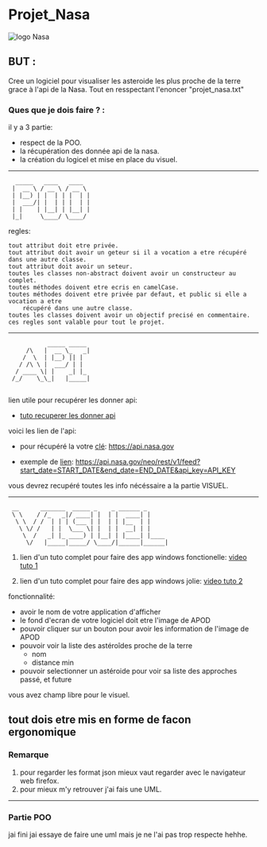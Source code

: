 # Projet_Nasa

![logo Nasa](https://upload.wikimedia.org/wikipedia/commons/thumb/e/e5/NASA_logo.svg/1200px-NASA_logo.svg.png)

## BUT :

Cree un logiciel pour visualiser les asteroide les plus proche de la terre grace à l'api de la Nasa.
Tout en resspectant l'enoncer "projet_nasa.txt" 

### Ques que je dois faire ? :

il y a 3 partie:
- respect de la POO.
- la récupération des donnée api de la nasa.
- la création du logicel et mise en place du visuel.

---
```ascii
  _____   ____   ____  
 |  __ \ / __ \ / __ \ 
 | |__) | |  | | |  | |
 |  ___/| |  | | |  | |
 | |    | |__| | |__| |
 |_|     \____/ \____/ 
 ```
                       
regles:

    tout attribut doit etre privée.
    tout attribut doit avoir un geteur si il a vocation a etre récupéré dans une autre classe.
    tout attribut doit avoir un seteur.
    toutes les classes non-abstract doivent avoir un constructeur au complet.
    toutes méthodes doivent etre ecris en camelCase.
    toutes méthodes doivent etre privée par defaut, et public si elle a vocation a etre 
        récupéré dans une autre classe.
    toutes les classes doivent avoir un objectif precisé en commentaire.
    ces regles sont valable pour tout le projet.

---
```ascii
           _____ _____ 
     /\   |  __ \_   _|
    /  \  | |__) || |  
   / /\ \ |  ___/ | |  
  / ____ \| |    _| |_ 
 /_/    \_\_|   |_____|
 
```
lien utile pour recupérer les donner api:

- [tuto recuperer les donner api](https://learn.microsoft.com/fr-fr/aspnet/web-api/overview/advanced/calling-a-web-api-from-a-net-client)

voici les lien de l'api:

- pour récupéré la votre [clé](https://api.nasa.gov): https://api.nasa.gov

- exemple de [lien](https://api.nasa.gov/neo/rest/v1/feed?start_date=START_DATE&end_date=END_DATE&api_key=API_KEY): https://api.nasa.gov/neo/rest/v1/feed?start_date=START_DATE&end_date=END_DATE&api_key=API_KEY
		
vous devrez recupéré toutes les info nécéssaire a la partie VISUEL.

---
```ascii
 __      _______  _____ _    _ ______ _      
 \ \    / /_   _|/ ____| |  | |  ____| |     
  \ \  / /  | | | (___ | |  | | |__  | |     
   \ \/ /   | |  \___ \| |  | |  __| | |     
    \  /   _| |_ ____) | |__| | |____| |____ 
     \/   |_____|_____/ \____/|______|______|
```	
1. lien d'un tuto complet pour faire des app windows fonctionelle: [video tuto 1](https://www.youtube.com/watch?v=wfWxdh-_k_4)

2. lien d'un tuto complet pour faire des app windows jolie: [video tuto 2](https://www.youtube.com/watch?v=PzP8mw7JUzI)
	
fonctionnalité:

- avoir le nom de votre application d'afficher
- le fond d'ecran de votre logiciel doit etre l'image de APOD
- pouvoir cliquer sur un bouton pour avoir les information de l'image de APOD
- pouvoir voir la liste des astéroîdes proche de la terre
	- nom
	- distance min
- pouvoir selectionner un astéroide pour voir sa liste des approches passé, et future

vous avez champ libre pour le visuel.

tout dois etre mis en forme de facon ergonomique
---

 ### Remarque

 1. pour regarder les format json mieux vaut regarder avec le navigateur web firefox.
 2. pour mieux m'y retrouver j'ai fais une UML.
 
---

### Partie POO 

jai fini jai essaye de faire une uml mais je ne l'ai pas trop respecte hehhe.
